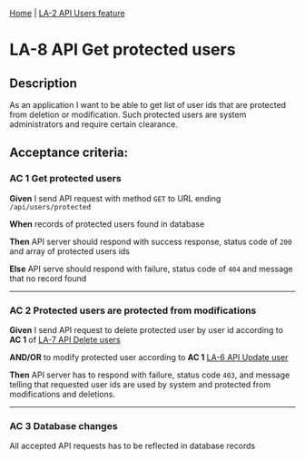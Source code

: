 [Home](../library_app_project.md) | [LA-2 API Users feature](./LA-2_API_users_feature.md)

# LA-8 API Get protected users

## Description

As an application I want to be able to get list of user ids that are protected from deletion or modification. Such protected users are system administrators and require certain clearance.

## Acceptance criteria:

### AC 1 Get protected users

**Given** I send API request with method `GET` to URL ending `/api/users/protected`

**When** records of protected users found in database

**Then** API server should respond with success response, status code of `200` and array of protected users ids

**Else** API serve should respond with failure, status code of `404` and message that no record found

---

### AC 2 Protected users are protected from modifications

**Given** I send API request to delete protected user by user id according to **AC 1** of [LA-7 API Delete users](./LA-7_API_delete_users.md)

**AND/OR** to modify protected user according to **AC 1** [LA-6 API Update user](./LA-6_API_update_user.md)

**Then** API server has to respond with failure, status code `403`, and message telling that requested user ids are used by system and protected from modifications and deletions.

---

### AC 3 Database changes

All accepted API requests has to be reflected in database records
